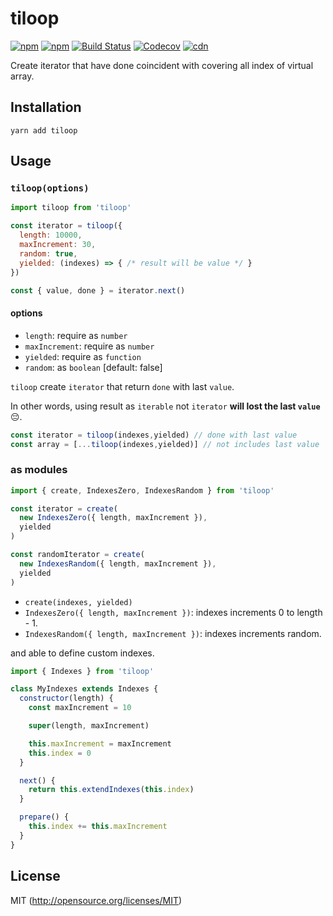 # tiloop

[![npm](https://img.shields.io/npm/v/tiloop.svg?style=flat-square)](https://www.npmjs.com/package/tiloop)
[![npm](https://img.shields.io/npm/dm/tiloop.svg?style=flat-square)](https://www.npmjs.com/package/tiloop)
[![Build Status](https://img.shields.io/travis/kthjm/tiloop.svg?style=flat-square)](https://travis-ci.org/kthjm/tiloop)
[![Codecov](https://img.shields.io/codecov/c/github/kthjm/tiloop.svg?style=flat-square)](https://codecov.io/gh/kthjm/tiloop)
[![cdn](https://img.shields.io/badge/jsdelivr-latest-e84d3c.svg?style=flat-square)](https://cdn.jsdelivr.net/npm/tiloop/min.js)

Create iterator that have done coincident with covering all index of virtual array.

## Installation
```shell
yarn add tiloop
```

## Usage
### `tiloop(options)`
```js
import tiloop from 'tiloop'

const iterator = tiloop({
  length: 10000,
  maxIncrement: 30,
  random: true,
  yielded: (indexes) => { /* result will be value */ }
})

const { value, done } = iterator.next()
```
#### options
- `length`: require as `number`
- `maxIncrement`: require as `number`
- `yielded`: require as `function`
- `random`: as `boolean` [default: false]

`tiloop` create `iterator` that return `done` with last `value`.

In other words, using result as `iterable` not `iterator` **will lost the last `value`** 😔.

```js
const iterator = tiloop(indexes,yielded) // done with last value
const array = [...tiloop(indexes,yielded)] // not includes last value
```

### as modules
```js
import { create, IndexesZero, IndexesRandom } from 'tiloop'

const iterator = create(
  new IndexesZero({ length, maxIncrement }),
  yielded
)

const randomIterator = create(
  new IndexesRandom({ length, maxIncrement }),
  yielded
)
```

- `create(indexes, yielded)`
- `IndexesZero({ length, maxIncrement })`: indexes increments 0 to length - 1.
- `IndexesRandom({ length, maxIncrement })`: indexes increments random.

and able to define custom indexes.

```js
import { Indexes } from 'tiloop'

class MyIndexes extends Indexes {
  constructor(length) {
    const maxIncrement = 10

    super(length, maxIncrement)

    this.maxIncrement = maxIncrement
    this.index = 0
  }

  next() {
    return this.extendIndexes(this.index)
  }

  prepare() {
    this.index += this.maxIncrement
  }
}
```

## License
MIT (http://opensource.org/licenses/MIT)
